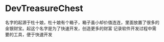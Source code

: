# DevTreasureChest
名字的起源于杜十娘，杜十娘有个箱子，箱子虽小却价值连连，里面放置了很多的金银财宝。起这个名字是为了快速开发，创造更多的财富
记录软件开发过程中需要的工具，便于快速开发
 
